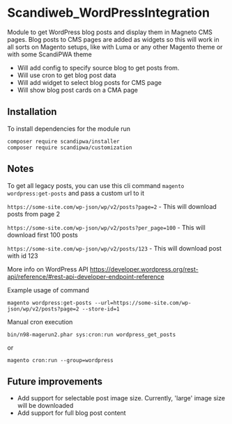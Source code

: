 # Scandiweb_WordPressIntegration

Module to get WordPress blog posts and display them in Magneto CMS pages. Blog posts to CMS pages
are added as widgets so this will work in all sorts on Magento setups, like with Luma or any other
Magento theme or with some ScandiPWA theme

* Will add config to specify source blog to get posts from.
* Will use cron to get blog post data
* Will add widget to select blog posts for CMS page
* Will show blog post cards on a CMA page

## Installation

To install dependencies for the module run

```
composer require scandipwa/installer
composer require scandipwa/customization

```

## Notes

To get all legacy posts, you can use this cli command `magento wordpress:get-posts` and pass a custom url to it

`https://some-site.com/wp-json/wp/v2/posts?page=2` - This will download posts from page 2

`https://some-site.com/wp-json/wp/v2/posts?per_page=100` - This will download first 100 posts

`https://some-site.com/wp-json/wp/v2/posts/123` - This will download post with id 123

More info on WordPress API https://developer.wordpress.org/rest-api/reference/#rest-api-developer-endpoint-reference


Example usage of command

`magento wordpress:get-posts --url=https://some-site.com/wp-json/wp/v2/posts?page=2 --store-id=1`

Manual cron execution

`bin/n98-magerun2.phar sys:cron:run wordpress_get_posts`

or

`magento cron:run --group=wordpress`


## Future improvements
* Add support for selectable post image size. Currently, 'large' image size will be downloaded
* Add support for full blog post content

